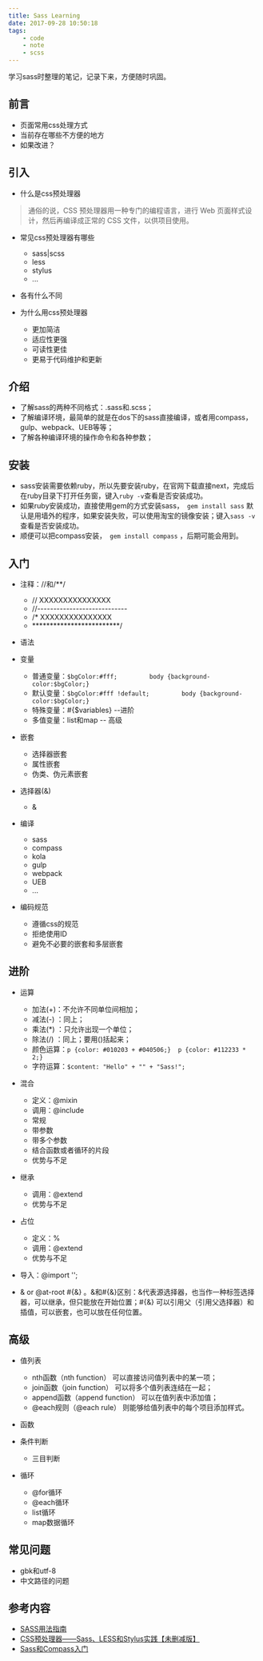 ```yaml
---
title: Sass Learning
date: 2017-09-28 10:50:18
tags:
    - code
    - note
    - scss
---
```


学习sass时整理的笔记，记录下来，方便随时巩固。

## 前言

* 页面常用css处理方式
* 当前存在哪些不方便的地方
* 如果改进？

## 引入

* 什么是css预处理器

> 通俗的说，CSS 预处理器用一种专门的编程语言，进行 Web 页面样式设计，然后再编译成正常的 CSS 文件，以供项目使用。

* 常见css预处理器有哪些
    * sass|scss
    * less
    * stylus
    * ...
    
* 各有什么不同
* 为什么用css预处理器
    * 更加简洁
    * 适应性更强
    * 可读性更佳
    * 更易于代码维护和更新

## 介绍
* 了解sass的两种不同格式：.sass和.scss；
* 了解编译环境，最简单的就是在dos下的sass直接编译，或者用compass，gulp、webpack、UEB等等；
* 了解各种编译环境的操作命令和各种参数；

## 安装
* sass安装需要依赖ruby，所以先要安装ruby，在官网下载直接next，完成后在ruby目录下打开任务窗，键入`ruby -v`查看是否安装成功。
* 如果ruby安装成功，直接使用gem的方式安装sass，` gem install sass`  默认是用墙外的程序，如果安装失败，可以使用淘宝的镜像安装；键入`sass -v`查看是否安装成功。
* 顺便可以把compass安装，` gem install compass`   ，后期可能会用到。

## 入门

* 注释：//和/**/
    * // XXXXXXXXXXXXXXX
    * //----------------------------
    * /* XXXXXXXXXXXXXXX
    * *************************/

* 语法
* 变量
    * 普通变量：`$bgColor:#fff;         body {background-color:$bgColor;}`
    * 默认变量：`$bgColor:#fff !default;         body {background-color:$bgColor;}`
    * 特殊变量：#{$variables} --进阶
    * 多值变量：list和map -- 高级

* 嵌套
    * 选择器嵌套
    * 属性嵌套
    * 伪类、伪元素嵌套

* 选择器(&)
    * &

* 编译
    * sass
    * compass
    * kola
    * gulp
    * webpack
    * UEB
    * ...

* 编码规范
    * 遵循css的规范
    * 拒绝使用ID
    * 避免不必要的嵌套和多层嵌套



## 进阶

* 运算
    * 加法(+)：不允许不同单位间相加；
    * 减法(-) ：同上；
    * 乘法(*) ：只允许出现一个单位；
    * 除法(/) ：同上；要用()括起来；
    * 颜色运算：`p {color: #010203 + #040506;}  p {color: #112233 * 2;}`
    * 字符运算：`$content: "Hello" + "" + "Sass!";`

* 混合
    * 定义：@mixin
    * 调用：@include
    * 常规
    * 带参数
    * 带多个参数
    * 结合函数或者循环的片段
    * 优势与不足

* 继承
    * 调用：@extend
    * 优势与不足

* 占位
    * 定义：%
    * 调用：@extend
    * 优势与不足
 
* 导入：@import '';
* &  or  @at-root #{&} 。&和#{&}区别：&代表源选择器，也当作一种标签选择器，可以继承，但只能放在开始位置；#{&} 可以引用父（引用父选择器）和插值，可以嵌套，也可以放在任何位置。

## 高级

* 值列表
    * nth函数（nth function） 可以直接访问值列表中的某一项；
    * join函数（join function） 可以将多个值列表连结在一起；
    * append函数（append function） 可以在值列表中添加值；
    * @each规则（@each rule） 则能够给值列表中的每个项目添加样式。

* 函数
* 条件判断
    * 三目判断

* 循环
    * @for循环
    * @each循环
    * list循环
    * map数据循环

## 常见问题
* gbk和utf-8
* 中文路径的问题

## 参考内容
* [SASS用法指南](http://www.ruanyifeng.com/blog/2012/06/sass.html)
* [CSS预处理器——Sass、LESS和Stylus实践【未删减版】](http://www.w3cplus.com/css/css-preprocessor-sass-vs-less-stylus-2.html)
* [Sass和Compass入门](http://www.cnblogs.com/yizihan/p/4427900.html)



